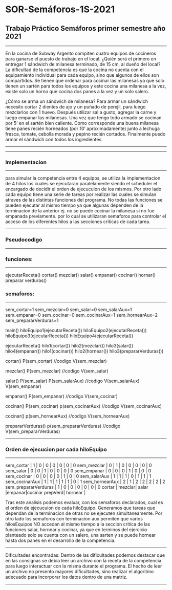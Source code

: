# SOR-Semáforos-1S-2021
## Trabajo Práctico Semáforos primer semestre año 2021
***
En la cocina de Subway Argento compiten cuatro equipos de cocineros
para ganarse el puesto de trabajo en el local. ¿Quién será el primero en
entregar 1 sándwich de milanesa terminado, de 15 cm, al dueño del
local?
La dificultad de la competencia es que la cocina no cuenta con el
equipamiento individual para cada equipo, sino que algunos de ellos son
compartidos. Se tienen que ordenar para cocinar las milanesas ya que
solo tienen un sartén para todos los equipos y este cocina una milanesa
a la vez, existe solo un horno que cocina dos panes a la vez y un solo
salero.

¿Cómo se arma un sándwich de milanesa?
Para armar un sándwich necesito cortar 2 dientes de ajo y
un puñado de perejil, para luego mezclarlos con 1 huevo.
Después utilizar sal a gusto, agregar la carne y luego empanar
las milanesas. Una vez que tengo todo armado se cocinan por 5’
en el sartén bien caliente.
Como corresponde una buena milanesa tiene panes recién
horneados (por 10’ aproximadamente) junto a lechuga fresca,
tomate, cebolla morada y pepino recién cortados.
Finalmente puedo armar el sándwich con todos los ingredientes.
***
-----------------------------------------------------------------------
### Implementacion
-------------
para simular la competencia entre 4 equipos, se utiliza la implementacion de 4 hilos 
los cuales se ejecutaran paralelamente siendo el scheduler el encargado de decidir el orden
de ejecucuion de los mismos. Por otro lado cada equipo tiene una serie de tareas por realizar
las cuales se simulan atraves de las distintas funciones del programa. 
No todas las funciones se pueden ejecutar al mismo tiempo ya que algunas dependen de la terminacion de la anterior
ej. no se puede cocinar la milanesa si no fue empanada previamente.
por lo cual se utilizaran semaforos para controlar el acceso de los diferentes hilos a las secciones
criticas de cada tarea.

------------
### Pseudocodigo
-----------

### funciones:
---------
ejecutarReceta()
cortar()
mezclar()
salar()
empanar()
cocinar()
hornar()
preparar verduras()

### semaforos:
--------
sem_cortar=1
sem_mezclar=0
sem_salar=0
sem_salarAux=1
sem_empanar=0
sem_cocinar=0
sem_cocinarAux=1
sem_hornearAux=2
sem_prepararVerduras=1

main()
    hiloEquipo1(ejecutarReceta())
    hiloEquipo2(ejecutarReceta())
    hiloEquipo3(ejecutarReceta())
    hiloEquipo4(ejecutarReceta())

ejecutarReceta()
    hilo1(cortar())
    hilo2(mezclar())
    hilo3(salar())
    hilo4(empanar())
    hilo1(cocinar())
    hilo2(hornear())
    hilo3(prepararVerduras())

cortar()
    P(sem_cortar)
    //codigo
    V(sem_mezclar)

mezclar()
    P(sem_mezclar)
    //codigo
    V(sem_salar)

salar()
    P(sem_salar)
    P(sem_salarAux)
    //codigo
    V(sem_salarAux)
    V(sem_empanar)

empanar()
    P(sem_empanar)
    //codigo
    V(sem_cocinar)

cocinar()
    P(sem_cocinar)
    p(sem_cocinarAux)
    //codigo
    V(sem_cocinarAux)

cocinar()
    p(sem_hornearAux)
    //codigo
    V(sem_hornearAux)

prepararVerduras()
    p(sem_prepararVerduras)
    //codigo
    V(sem_prepararVerduras)

-----------------------------------------------
### Orden de ejecucion por cada hiloEquipo
-----------------------------------------------
                        
sem_cortar               |   1   |   0    |   0    |   0   |   0   |   0   |   0
sem_mezclar              |   0   |   1    |   0    |   0   |   0   |   0   |   0
sem_salar                |   0   |   0    |   1    |   0   |   0   |   0   |   0
sem_empanar              |   0   |   0    |   0    |   1   |   0   |   0   |   0
sem_cocinar              |   0   |   0    |   0    |   0   |   1   |   0   |   0
sem_salarAux             |   1   |   1    |   1    |   0   |   1   |   1   |   1
sem_cocinarAux           |   1   |   1    |   1    |   1   |   1   |   0   |   1
sem_hornearAux           |   2   |   1    |   2    |   2   |   2   |   2   |   2
sem_prepararVerduras     |   1   |   0    |   0    |   0   |   0   |   0   |   0
                                  cortar  | mezclar| salar |empanar|cocinar
                                  prepVerd|
                                  hornear |

Tras este analisis podemos evaluar, con los semaforos declarados, cual es el orden de ejecucuion de cada hiloEquipo.
Generamos que tareas que dependan de la terminacion de otras no se ejecuten simultaneamente.
Por otro lado los semaforos con terminacion aux permiten que varios hilosEquipos NO accedan al mismo tiempo a la 
seccion critica de las funciones salar, hornear y cocinar, ya que en terminos del ejercicio planteado 
solo se cuenta con un salero, una sarten y se puede hornear hasta dos panes en el desarrollo de la competencia.

-----------------------------------------------------------------------------------------------------------------------------
Dificultades encontradas:
Dentro de las dificultades podemos destacar que en las consignas se debia leer un archivo con la receta de la competencia
para luego interactuar con la misma durante el programa. El hecho de leer un archivo no presento mayores dificultades, 
sino realizar el algoritmo adecuado para incorporar los datos dentro de una matriz.

-----------------------------------------------------------------------------------------------------------------------------




